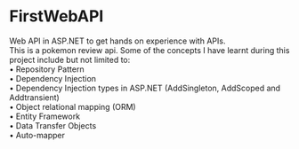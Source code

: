 # FirstWebAPI
Web API in ASP.NET to get hands on experience with APIs.      
This is a pokemon review api.
Some of the concepts I have learnt during this project include but not limited to:     
•	Repository Pattern  
•	Dependency Injection  
•	Dependency Injection types in ASP.NET (AddSingleton, AddScoped and Addtransient)       
•	Object relational mapping (ORM)     
•	Entity Framework     
•	Data Transfer Objects     
•	Auto-mapper     

